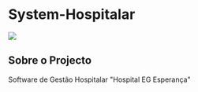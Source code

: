 # System-Hospitalar

<img src="system-hospitalar\SistemaHospitalar2\Resources" />

## Sobre o Projecto
Software de Gestão Hospitalar "Hospital EG Esperança"
